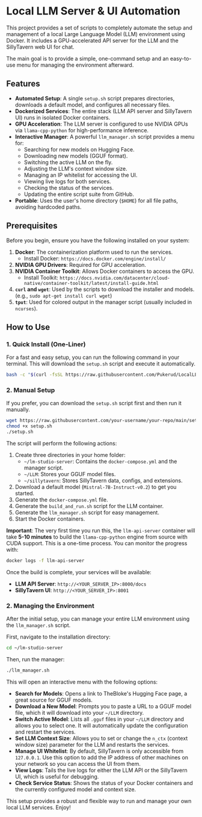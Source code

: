 # Local LLM Server & UI Automation

This project provides a set of scripts to completely automate the setup and management of a local Large Language Model (LLM) environment using Docker. It includes a GPU-accelerated API server for the LLM and the SillyTavern web UI for chat.

The main goal is to provide a simple, one-command setup and an easy-to-use menu for managing the environment afterward.

## Features

- **Automated Setup**: A single `setup.sh` script prepares directories, downloads a default model, and configures all necessary files.
- **Dockerized Services**: The entire stack (LLM API server and SillyTavern UI) runs in isolated Docker containers.
- **GPU Acceleration**: The LLM server is configured to use NVIDIA GPUs via `llama-cpp-python` for high-performance inference.
- **Interactive Manager**: A powerful `llm_manager.sh` script provides a menu for:
    - Searching for new models on Hugging Face.
    - Downloading new models (GGUF format).
    - Switching the active LLM on the fly.
    - Adjusting the LLM's context window size.
    - Managing an IP whitelist for accessing the UI.
    - Viewing live logs for both services.
    - Checking the status of the services.
    - Updating the entire script suite from GitHub.
- **Portable**: Uses the user's home directory (`$HOME`) for all file paths, avoiding hardcoded paths.

## Prerequisites

Before you begin, ensure you have the following installed on your system:

1.  **Docker**: The containerization platform used to run the services.
    - Install Docker: `https://docs.docker.com/engine/install/`
2.  **NVIDIA GPU Drivers**: Required for GPU acceleration.
3.  **NVIDIA Container Toolkit**: Allows Docker containers to access the GPU.
    - Install Toolkit: `https://docs.nvidia.com/datacenter/cloud-native/container-toolkit/latest/install-guide.html`
4.  **`curl` and `wget`**: Used by the scripts to download the installer and models. (e.g., `sudo apt-get install curl wget`)
5.  **`tput`**: Used for colored output in the manager script (usually included in `ncurses`).

## How to Use

### 1. Quick Install (One-Liner)

For a fast and easy setup, you can run the following command in your terminal. This will download the `setup.sh` script and execute it automatically.

```bash
bash -c "$(curl -fsSL https://raw.githubusercontent.com/Pukerud/LocalLLM/main/setup.sh)"
```

### 2. Manual Setup

If you prefer, you can download the `setup.sh` script first and then run it manually.
```bash
wget https://raw.githubusercontent.com/your-username/your-repo/main/setup.sh
chmod +x setup.sh
./setup.sh
```

The script will perform the following actions:
1.  Create three directories in your home folder:
    - `~/lm-studio-server`: Contains the `docker-compose.yml` and the manager script.
    - `~/LLM`: Stores your GGUF model files.
    - `~/sillytavern`: Stores SillyTavern data, configs, and extensions.
2.  Download a default model (`Mistral-7B-Instruct-v0.2`) to get you started.
3.  Generate the `docker-compose.yml` file.
4.  Generate the `build_and_run.sh` script for the LLM container.
5.  Generate the `llm_manager.sh` script for easy management.
6.  Start the Docker containers.

**Important**: The very first time you run this, the `llm-api-server` container will take **5-10 minutes** to build the `llama-cpp-python` engine from source with CUDA support. This is a one-time process. You can monitor the progress with:

```bash
docker logs -f llm-api-server
```

Once the build is complete, your services will be available:
- **LLM API Server**: `http://<YOUR_SERVER_IP>:8000/docs`
- **SillyTavern UI**: `http://<YOUR_SERVER_IP>:8001`

### 2. Managing the Environment

After the initial setup, you can manage your entire LLM environment using the `llm_manager.sh` script.

First, navigate to the installation directory:
```bash
cd ~/lm-studio-server
```

Then, run the manager:
```bash
./llm_manager.sh
```

This will open an interactive menu with the following options:

- **Search for Models**: Opens a link to TheBloke's Hugging Face page, a great source for GGUF models.
- **Download a New Model**: Prompts you to paste a URL to a GGUF model file, which it will download into your `~/LLM` directory.
- **Switch Active Model**: Lists all `.gguf` files in your `~/LLM` directory and allows you to select one. It will automatically update the configuration and restart the services.
- **Set LLM Context Size**: Allows you to set or change the `n_ctx` (context window size) parameter for the LLM and restarts the services.
- **Manage UI Whitelist**: By default, SillyTavern is only accessible from `127.0.0.1`. Use this option to add the IP address of other machines on your network so you can access the UI from them.
- **View Logs**: Tails the live logs for either the LLM API or the SillyTavern UI, which is useful for debugging.
- **Check Service Status**: Shows the status of your Docker containers and the currently configured model and context size.

This setup provides a robust and flexible way to run and manage your own local LLM services. Enjoy!

